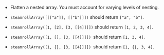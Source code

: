 * Flatten a nested array. You must account for varying levels of nesting.

* ```steamrollArray([[["a"]], [["b"]]])``` should return ```["a", "b"]```.
* ```steamrollArray([1, [2], [3, [[4]]]])``` should return ```[1, 2, 3, 4]```.
* ```steamrollArray([1, [], [3, [[4]]]]) ```should return ```[1, 3, 4]```.
* ```steamrollArray([1, {}, [3, [[4]]]]) ```should return ```[1, {}, 3, 4]```.

